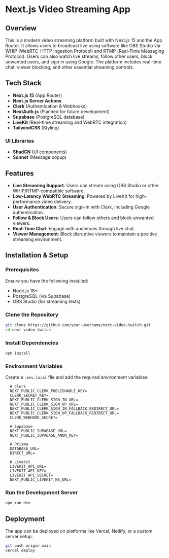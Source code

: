 # Next.js Video Streaming App

## Overview
This is a modern video streaming platform built with Next.js 15 and the App Router. It allows users to broadcast live using software like OBS Studio via WHIP (WebRTC-HTTP Ingestion Protocol) and RTMP (Real-Time Messaging Protocol). Users can also watch live streams, follow other users, block unwanted users, and sign in using Google. The platform includes real-time chat, viewer blocking, and other essential streaming controls.

## Tech Stack
- **Next.js 15** (App Router)
- **Next.js Server Actions**
- **Clerk** (Authentication & Webhooks)
- **NextAuth.js** (Planned for future development)
- **Supabase** (PostgreSQL database)
- **LiveKit** (Real-time streaming and WebRTC integration)
- **TailwindCSS** (Styling)

### UI Libraries
- **ShadCN** (UI components)
- **Sonnet** (Message popup)

## Features
- **Live Streaming Support**: Users can stream using OBS Studio or other WHIP/RTMP-compatible software.
- **Low-Latency WebRTC Streaming**: Powered by LiveKit for high-performance video delivery.
- **User Authentication**: Secure sign-in with Clerk, including Google authentication.
- **Follow & Block Users**: Users can follow others and block unwanted viewers.
- **Real-Time Chat**: Engage with audiences through live chat.
- **Viewer Management**: Block disruptive viewers to maintain a positive streaming environment.

## Installation & Setup
### Prerequisites
Ensure you have the following installed:
- Node.js 18+
- PostgreSQL (via Supabase)
- OBS Studio (for streaming tests)

### Clone the Repository
```sh
git clone https://github.com/your-username/next-video-twitch.git
cd next-video-twitch
```

### Install Dependencies
```sh
npm install
```

### Environment Variables
Create a `.env.local` file and add the required environment variables:
```env
  # Clerk
  NEXT_PUBLIC_CLERK_PUBLISHABLE_KEY=
  CLERK_SECRET_KEY=
  NEXT_PUBLIC_CLERK_SIGN_IN_URL=
  NEXT_PUBLIC_CLERK_SIGN_UP_URL=
  NEXT_PUBLIC_CLERK_SIGN_IN_FALLBACK_REDIRECT_URL=
  NEXT_PUBLIC_CLERK_SIGN_UP_FALLBACK_REDIRECT_URL=
  CLERK_WEBHOOK_SECRET=

  # Supabase
  NEXT_PUBLIC_SUPABASE_URL=
  NEXT_PUBLIC_SUPABASE_ANON_KEY=

  # Prisma
  DATABASE_URL=
  DIRECT_URL=

  # Livekit
  LIVEKIT_API_URL=
  LIVEKIT_API_KEY=
  LIVEKIT_API_SECRET=
  NEXT_PUBLIC_LIVEKIT_WS_URL=
```

### Run the Development Server
```sh
npm run dev
```

## Deployment
The app can be deployed on platforms like Vercel, Netlify, or a custom server setup.
```sh
git push origin main
vercel deploy
```
